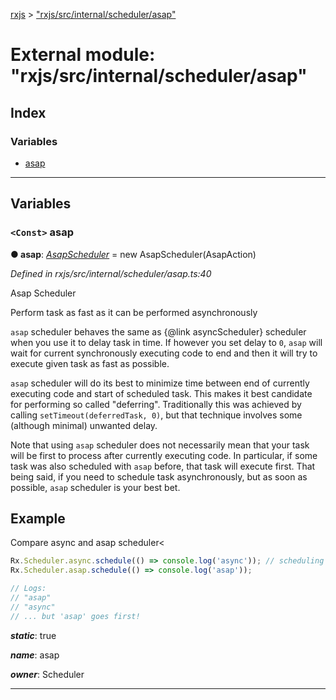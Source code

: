 [rxjs](../README.md) > ["rxjs/src/internal/scheduler/asap"](../modules/_rxjs_src_internal_scheduler_asap_.md)

# External module: "rxjs/src/internal/scheduler/asap"

## Index

### Variables

* [asap](_rxjs_src_internal_scheduler_asap_.md#asap)

---

## Variables

<a id="asap"></a>

### `<Const>` asap

**● asap**: *[AsapScheduler](../classes/_rxjs_src_internal_scheduler_asapscheduler_.asapscheduler.md)* =  new AsapScheduler(AsapAction)

*Defined in rxjs/src/internal/scheduler/asap.ts:40*

Asap Scheduler

Perform task as fast as it can be performed asynchronously

`asap` scheduler behaves the same as {@link asyncScheduler} scheduler when you use it to delay task in time. If however you set delay to `0`, `asap` will wait for current synchronously executing code to end and then it will try to execute given task as fast as possible.

`asap` scheduler will do its best to minimize time between end of currently executing code and start of scheduled task. This makes it best candidate for performing so called "deferring". Traditionally this was achieved by calling `setTimeout(deferredTask, 0)`, but that technique involves some (although minimal) unwanted delay.

Note that using `asap` scheduler does not necessarily mean that your task will be first to process after currently executing code. In particular, if some task was also scheduled with `asap` before, that task will execute first. That being said, if you need to schedule task asynchronously, but as soon as possible, `asap` scheduler is your best bet.

Example
-------

Compare async and asap scheduler<

```javascript
Rx.Scheduler.async.schedule(() => console.log('async')); // scheduling 'async' first...
Rx.Scheduler.asap.schedule(() => console.log('asap'));

// Logs:
// "asap"
// "async"
// ... but 'asap' goes first!
```

*__static__*: true

*__name__*: asap

*__owner__*: Scheduler

___

